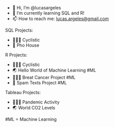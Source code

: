 - 👋 Hi, I’m @lucasargeles
- 🌱 I’m currently learning SQL and R!
- 📫 How to reach me: lucas.argeles@gmail.com

SQL Projects:
- 🚴🏻‍♂️ Cyclistic
- 🍜 Pho House

R Projects:
- 🚴🏻‍♂️ Cyclistic
- 🌏 Hello World of Machine Learning #ML
- 👩🏻‍⚕️ Breat Cancer Project #ML
- 📲 Spam Texts Project #ML

Tableau Projects:
- 🏋🏻‍♂️ Pandemic Activity
- 🌏 World CO2 Levels

#ML = Machine Learning

<!---
lucasargeles/lucasargeles is a ✨ special ✨ repository because its `README.md` (this file) appears on your GitHub profile.
You can click the Preview link to take a look at your changes.
--->
